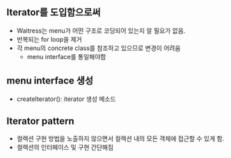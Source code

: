 ## Iterator를 도입함으로써
- Waitress는 menu가 어떤 구조로 코딩되어 있는지 알 필요가 없음.
- 반복되는 for loop을 제거
- 각 menu의 concrete class를 참조하고 있으므로 변경이 어려움
    - menu interface를 통일해야함

## menu interface 생성
- createIterator(): iterator 생성 메소드

## Iterator pattern
- 컬렉션 구현 방법을 노출하지 않으면서 컬렉션 내의 모든 객체에 접근할 수 있게 함.
- 컬렉션의 인터페이스 및 구현 간단해짐
